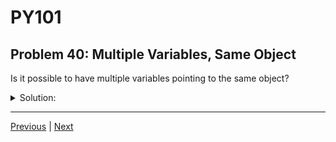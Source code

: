 # PY101
## Problem 40: Multiple Variables, Same Object

Is it possible to have multiple variables pointing to the same object?

<details>
<summary>Solution:</summary>

Yes, it is possible to have multiple variables pointing to the same object. When you assign one variable to another, both variables reference the same object in memory.

For example:
```python
list1 = [1, 2, 3]
list2 = list1  # Both list1 and list2 now point to the same list object
```

</details>

---

[Previous](039.md) | [Next](041.md)

